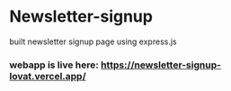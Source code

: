 # Newsletter-signup
built newsletter signup page using express.js <br>
### webapp is live here: https://newsletter-signup-lovat.vercel.app/
